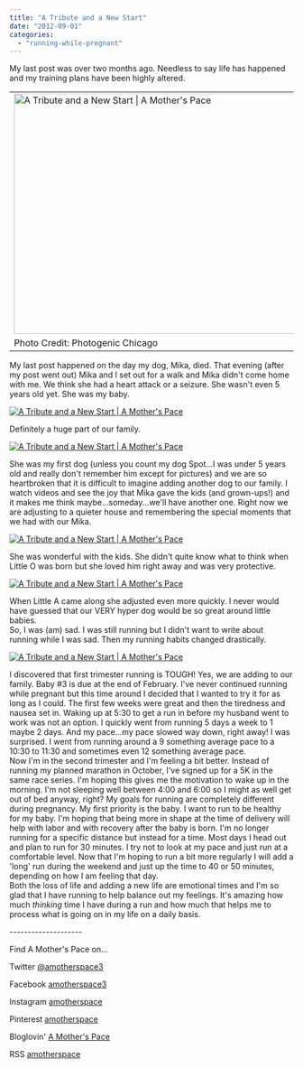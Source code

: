 ```yaml
---
title: "A Tribute and a New Start"
date: "2012-09-01"
categories: 
  - "running-while-pregnant"
---
```


My last post was over two months ago. Needless to say life has happened and my training plans have been highly altered.   
  

<table align="center" cellpadding="0" cellspacing="0"><tbody><tr><td><a href="http://amotherspace.net/wp-content/uploads/2012/09/SunsetMika1.jpg" imageanchor="1"><span><img alt="A Tribute and a New Start | A Mother's Pace" border="0" height="426" src="images/SunsetMika.jpg" title="A Tribute and a New Start | A Mother's Pace" width="640"></span></a></td></tr><tr><td><span>Photo Credit: Photogenic Chicago</span></td></tr></tbody></table>

My last post happened on the day my dog, Mika, died. That evening (after my post went out) Mika and I set out for a walk and Mika didn't come home with me. We think she had a heart attack or a seizure. She wasn't even 5 years old yet. She was my baby.   
  
  

[![A Tribute and a New Start | A Mother's Pace](images/208178057221.jpg "A Tribute and a New Start | A Mother's Pace")](http://amotherspace.net/wp-content/uploads/2012/09/2081780572211.jpg)

Definitely a huge part of our family.   
  
  

[![A Tribute and a New Start | A Mother's Pace](images/IMG_2131.jpg "A Tribute and a New Start | A Mother's Pace")](http://amotherspace.net/wp-content/uploads/2012/09/IMG_21311.jpg)

  
She was my first dog (unless you count my dog Spot...I was under 5 years old and really don't remember him except for pictures) and we are so heartbroken that it is difficult to imagine adding another dog to our family. I watch videos and see the joy that Mika gave the kids (and grown-ups!) and it makes me think maybe...someday...we'll have another one. Right now we are adjusting to a quieter house and remembering the special moments that we had with our Mika.  
  
  

[![A Tribute and a New Start | A Mother's Pace](images/IMG_3673.jpg "A Tribute and a New Start | A Mother's Pace")](http://amotherspace.net/wp-content/uploads/2012/09/IMG_36731.jpg)

  
She was wonderful with the kids. She didn't quite know what to think when Little O was born but she loved him right away and was very protective.  
  
  

[![A Tribute and a New Start | A Mother's Pace](images/IMG_2203.jpg "A Tribute and a New Start | A Mother's Pace")](http://amotherspace.net/wp-content/uploads/2012/09/IMG_22031.jpg)

When Little A came along she adjusted even more quickly. I never would have guessed that our VERY hyper dog would be so great around little babies.   
So, I was (am) sad. I was still running but I didn't want to write about running while I was sad. Then my running habits changed drastically.   
  
  

[![A Tribute and a New Start | A Mother's Pace](images/IMG_6842.jpg "A Tribute and a New Start | A Mother's Pace")](http://amotherspace.net/wp-content/uploads/2012/09/IMG_68421.jpg)

I discovered that first trimester running is TOUGH! Yes, we are adding to our family. Baby #3 is due at the end of February. I've never continued running while pregnant but this time around I decided that I wanted to try it for as long as I could. The first few weeks were great and then the tiredness and nausea set in. Waking up at 5:30 to get a run in before my husband went to work was not an option. I quickly went from running 5 days a week to 1 maybe 2 days. And my pace...my pace slowed way down, right away! I was surprised. I went from running around a 9 something average pace to a 10:30 to 11:30 and sometimes even 12 something average pace.   
Now I'm in the second trimester and I'm feeling a bit better. Instead of running my planned marathon in October, I've signed up for a 5K in the same race series. I'm hoping this gives me the motivation to wake up in the morning. I'm not sleeping well between 4:00 and 6:00 so I might as well get out of bed anyway, right? My goals for running are completely different during pregnancy. My first priority is the baby. I want to run to be healthy for my baby. I'm hoping that being more in shape at the time of delivery will help with labor and with recovery after the baby is born. I'm no longer running for a specific distance but instead for a time. Most days I head out and plan to run for 30 minutes. I try not to look at my pace and just run at a comfortable level. Now that I'm hoping to run a bit more regularly I will add a 'long' run during the weekend and just up the time to 40 or 50 minutes, depending on how I am feeling that day.   
Both the loss of life and adding a new life are emotional times and I'm so glad that I have running to help balance out my feelings. It's amazing how much _thinking_ time I have during a run and how much that helps me to process what is going on in my life on a daily basis.   
   

\--------------------

  
Find A Mother's Pace on...  
  
Twitter [@amotherspace3](https://twitter.com/amotherspace3)  
  
Facebook [amotherspace3](http://facebook.com/amotherspace3)  
  
Instagram [amotherspace](http://instagram.com/amotherspace)  
  
Pinterest [amotherspace](http://pinterest.com/amotherspace/)  
  
Bloglovin' [A Mother's Pace](http://www.bloglovin.com/en/blog/6680087)  
  

  

  
RSS [amotherspace](http://feeds.feedburner.com/amotherspace)
